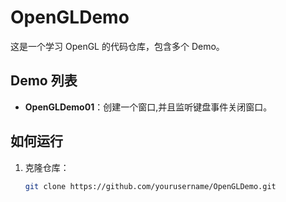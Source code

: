 # OpenGLDemo

这是一个学习 OpenGL 的代码仓库，包含多个 Demo。

## Demo 列表

- **OpenGLDemo01**：创建一个窗口,并且监听键盘事件关闭窗口。


## 如何运行

1. 克隆仓库：
   ```bash
   git clone https://github.com/yourusername/OpenGLDemo.git